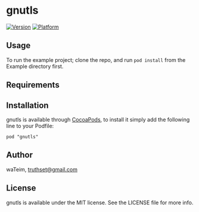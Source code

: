 # gnutls

[![Version](http://cocoapod-badges.herokuapp.com/v/gnutls/badge.png)](http://cocoadocs.org/docsets/gnutls)
[![Platform](http://cocoapod-badges.herokuapp.com/p/gnutls/badge.png)](http://cocoadocs.org/docsets/gnutls)

## Usage

To run the example project; clone the repo, and run `pod install` from the Example directory first.

## Requirements

## Installation

gnutls is available through [CocoaPods](http://cocoapods.org), to install
it simply add the following line to your Podfile:

    pod "gnutls"

## Author

waTeim, truthset@gmail.com

## License

gnutls is available under the MIT license. See the LICENSE file for more info.

